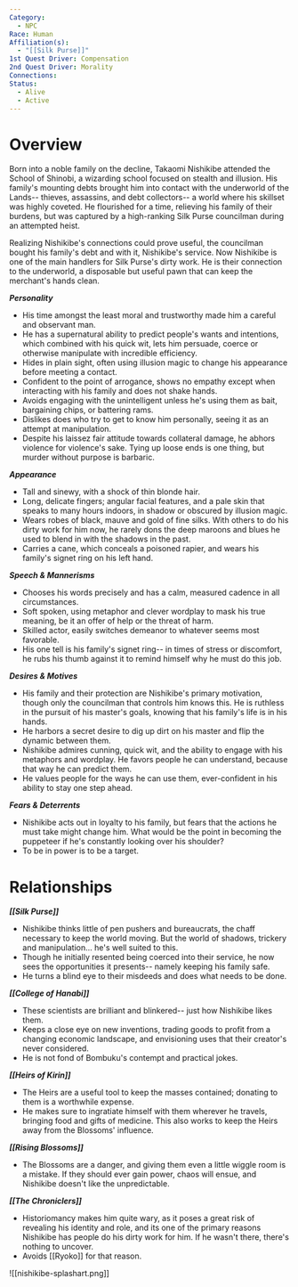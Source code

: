```yaml
---
Category:
  - NPC
Race: Human
Affiliation(s):
  - "[[Silk Purse]]"
1st Quest Driver: Compensation
2nd Quest Driver: Morality
Connections: 
Status:
  - Alive
  - Active
---
```


# Overview

Born into a noble family on the decline, Takaomi Nishikibe attended the School of Shinobi, a wizarding school focused on stealth and illusion. His family's mounting debts brought him into contact with the underworld of the Lands-- thieves, assassins, and debt collectors-- a world where his skillset was highly coveted. He flourished for a time, relieving his family of their burdens, but was captured by a high-ranking Silk Purse councilman during an attempted heist.

Realizing Nishikibe's connections could prove useful, the councilman bought his family's debt and with it, Nishikibe's service. Now Nishikibe is one of the main handlers for Silk Purse's dirty work. He is their connection to the underworld, a disposable but useful pawn that can keep the merchant's hands clean.

***Personality*** 
- His time amongst the least moral and trustworthy made him a careful and observant man.
- He has a supernatural ability to predict people's wants and intentions, which combined with his quick wit, lets him persuade, coerce or otherwise manipulate with incredible efficiency.
- Hides in plain sight, often using illusion magic to change his appearance before meeting a contact.
- Confident to the point of arrogance, shows no empathy except when interacting with his family and does not shake hands.
- Avoids engaging with the unintelligent unless he's using them as bait, bargaining chips, or battering rams.
- Dislikes does who try to get to know him personally, seeing it as an attempt at manipulation.
- Despite his laissez fair attitude towards collateral damage, he abhors violence for violence's sake. Tying up loose ends is one thing, but murder without purpose is barbaric.

***Appearance***
- Tall and sinewy, with a shock of thin blonde hair.
- Long, delicate fingers; angular facial features, and a pale skin that speaks to many hours indoors, in shadow or obscured by illusion magic.
- Wears robes of black, mauve and gold of fine silks. With others to do his dirty work for him now, he rarely dons the deep maroons and blues he used to blend in with the shadows in the past.
- Carries a cane, which conceals a poisoned rapier, and wears his family's signet ring on his left hand.

***Speech & Mannerisms***
- Chooses his words precisely and has a calm, measured cadence in all circumstances.
- Soft spoken, using metaphor and clever wordplay to mask his true meaning, be it an offer of help or the threat of harm.
- Skilled actor, easily switches demeanor to whatever seems most favorable.
- His one tell is his family's signet ring-- in times of stress or discomfort, he rubs his thumb against it to remind himself why he must do this job.

***Desires & Motives***
- His family and their protection are Nishikibe's primary motivation, though only the councilman that controls him knows this. He is ruthless in the pursuit of his master's goals, knowing that his family's life is in his hands.
- He harbors a secret desire to dig up dirt on his master and flip the dynamic between them.
- Nishikibe admires cunning, quick wit, and the ability to engage with his metaphors and wordplay. He favors people he can understand, because that way he can predict them.
- He values people for the ways he can use them, ever-confident in his ability to stay one step ahead.

***Fears & Deterrents***
- Nishikibe acts out in loyalty to his family, but fears that the actions he must take might change him. What would be the point in becoming the puppeteer if he's constantly looking over his shoulder?
- To be in power is to be a target.

# Relationships

***[[Silk Purse]]***
- Nishikibe thinks little of pen pushers and bureaucrats, the chaff necessary to keep the world moving. But the world of shadows, trickery and manipulation... he's well suited to this.
- Though he initially resented being coerced into their service, he now sees the opportunities it presents-- namely keeping his family safe.
- He turns a blind eye to their misdeeds and does what needs to be done.

***[[College of Hanabi]]***
- These scientists are brilliant and blinkered-- just how Nishikibe likes them. 
- Keeps a close eye on new inventions, trading goods to profit from a changing economic landscape, and envisioning uses that their creator's never considered.
- He is not fond of Bombuku's contempt and practical jokes.

***[[Heirs of Kirin]]***
- The Heirs are a useful tool to keep the masses contained; donating to them is a worthwhile expense.
- He makes sure to ingratiate himself with them wherever he travels, bringing food and gifts of medicine. This also works to keep the Heirs away from the Blossoms' influence.

***[[Rising Blossoms]]***
- The Blossoms are a danger, and giving them even a little wiggle room is a mistake. If they should ever gain power, chaos will ensue, and Nishikibe doesn't like the unpredictable.

***[[The Chroniclers]]***
- Historiomancy makes him quite wary, as it poses a great risk of revealing his identity and role, and its one of the primary reasons Nishikibe has people do his dirty work for him. If he wasn't there, there's nothing to uncover.
- Avoids [[Ryoko]] for that reason.

![[nishikibe-splashart.png]]